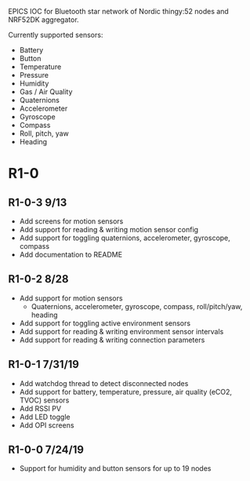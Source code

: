 EPICS IOC for Bluetooth star network of Nordic thingy:52 nodes and NRF52DK aggregator.

Currently supported sensors:

- Battery
- Button
- Temperature
- Pressure
- Humidity
- Gas / Air Quality
- Quaternions
- Accelerometer
- Gyroscope
- Compass
- Roll, pitch, yaw
- Heading


R1-0
=================

R1-0-3 9/13
---
- Add screens for motion sensors
- Add support for reading & writing motion sensor config
- Add support for toggling quaternions, accelerometer, gyroscope, compass
- Add documentation to README

R1-0-2 8/28
----
- Add support for motion sensors
	- Quaternions, accelerometer, gyroscope, compass, roll/pitch/yaw, heading
- Add support for toggling active environment sensors
- Add support for reading & writing environment sensor intervals
- Add support for reading & writing connection parameters


R1-0-1 7/31/19
----
- Add watchdog thread to detect disconnected nodes
- Add support for battery, temperature, pressure, air quality (eCO2, TVOC) sensors
- Add RSSI PV
- Add LED toggle
- Add OPI screens

R1-0-0 7/24/19
----
- Support for humidity and button sensors for up to 19 nodes

